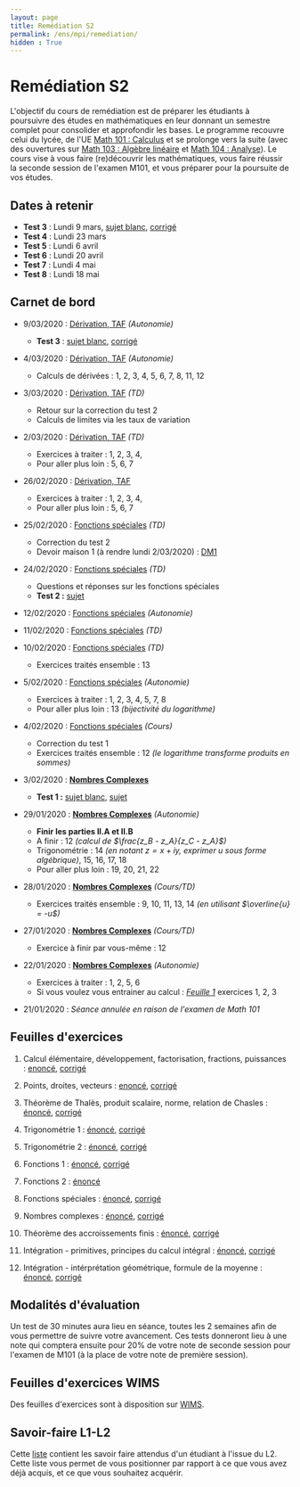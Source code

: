 ```yaml
---
layout: page
title: Remédiation S2
permalink: /ens/mpi/remediation/
hidden : True
---
```



# Remédiation S2

L'objectif du cours de remédiation est de préparer les étudiants à poursuivre des études en mathématiques en leur donnant un semestre complet pour consolider et approfondir les bases. Le programme recouvre celui du lycée, de l'UE [Math 101 : Calculus](../m101/2019) et se prolonge vers la suite (avec des ouvertures sur [Math 103 : Algèbre linéaire](../m103/) et [Math 104 : Analyse](../m104/)). Le cours vise à vous faire (re)découvrir les mathématiques, vous faire réussir la seconde session de l'examen M101, et vous préparer pour la poursuite de vos études.

## Dates à retenir

- **Test 3** : Lundi 9 mars, [sujet blanc](test3_blanc.pdf), [corrigé](test3_blanc_corr.pdf)
- **Test 4** : Lundi 23 mars
- **Test 5** : Lundi 6 avril
- **Test 6** : Lundi 20 avril
- **Test 7** : Lundi 4 mai
- **Test 8** : Lundi 18 mai

## Carnet de bord

- <span class="date">9/03/2020 : [Dérivation, TAF](td12.pdf) *(Autonomie)*</span>
    * **Test 3** : [sujet blanc](test3_blanc.pdf), [corrigé](test3_blanc_corr.pdf)

- <span class="date">4/03/2020 : [Dérivation, TAF](td12.pdf) *(Autonomie)*</span>
    * Calculs de dérivées : 1, 2, 3, 4, 5, 6, 7, 8, 11, 12
- <span class="date">3/03/2020 : [Dérivation, TAF](td12.pdf) *(TD)*</span>
    * Retour sur la correction du test 2
    * Calculs de limites via les taux de variation
- <span class="date">2/03/2020 : [Dérivation, TAF](td12.pdf) *(TD)*</span>
	* Exercices à traiter : 1, 2, 3, 4,  
	* Pour aller plus loin : 5, 6, 7


- <span class="date">26/02/2020 : [Dérivation, TAF](td12.pdf)</span>
	* Exercices à traiter : 1, 2, 3, 4,  
	* Pour aller plus loin : 5, 6, 7
- <span class="date">25/02/2020 : [Fonctions spéciales](td10.pdf) *(TD)*</span>
    * Correction du test 2
    * Devoir maison 1 (à rendre lundi 2/03/2020) : [DM1](DM1.pdf)
- <span class="date">24/02/2020 : [Fonctions spéciales](td10.pdf) *(TD)*</span>
    * Questions et réponses sur les fonctions spéciales
    * **Test 2 :** [sujet](test2.pdf)

- <span class="date">12/02/2020 :</span> [Fonctions spéciales](td10.pdf) *(Autonomie)*
- <span class="date">11/02/2020 :</span> [Fonctions spéciales](td10.pdf) *(TD)*

- <span class="date">10/02/2020 :</span> [Fonctions spéciales](td10.pdf) *(TD)*
    * Exercices traités ensemble : 13
    
- <span class="date">5/02/2020 :</span> [Fonctions spéciales](td10.pdf) *(Autonomie)*
	* Exercices à traiter : 1, 2, 3, 4, 5, 7, 8 
	* Pour aller plus loin : 13 *(bijectivité du logarithme)*

- <span class="date">4/02/2020 :</span> [Fonctions spéciales](td10.pdf) *(Cours)*
	* Correction du test 1
	* Exercices traités ensemble : 12 *(le logarithme transforme produits en sommes)*

- <span class="date">3/02/2020 :</span> [**Nombres Complexes**](td11.pdf)
	* **Test 1 :** [sujet blanc](test1_blanc.pdf), [sujet](test1.pdf)


- <span class="date">29/01/2020 :</span> [**Nombres Complexes**](td11.pdf) *(Autonomie)*
	* **Finir les parties II.A et II.B**
	* A finir : 12 *(calcul de $\frac{z_B - z_A}{z_C - z_A}$)*
	* Trigonométrie : 14 *(en notant $z=x+iy$, exprimer $u$ sous forme algébrique)*, 15, 16, 17, 18
	* Pour aller plus loin : 19, 20, 21, 22

- <span class="date">28/01/2020 :</span> [**Nombres Complexes**](td11.pdf) *(Cours/TD)*
	* Exercices traités ensemble : 9, 10, 11, 13, 14 *(en utilisant $\overline{u} = -u$)*

- <span class="date">27/01/2020 :</span> [**Nombres Complexes**](td11.pdf) *(Cours/TD)*
	* Exercice à finir par vous-même : 12

- <span class="date">22/01/2020 :</span> [**Nombres Complexes**](td11.pdf) *(Autonomie)*
    * Exercices à traiter : 1, 2, 5, 6
	* Si vous voulez vous entrainer au calcul : [*Feuille 1*](td1.pdf) exercices 1, 2, 3

- <span class="date">21/01/2020 :</span> *Séance annulée en raison de l'examen de Math 101*


## Feuilles d'exercices

1. Calcul élémentaire, développement, factorisation, fractions, puissances :
    [enoncé](td1.pdf), [corrigé](td1_corr.pdf)
	
2. Points, droites, vecteurs :
	[enoncé](td2.pdf), [corrigé](td2_corr.pdf)

3. Théorème de Thalès, produit scalaire, norme, relation de Chasles :
    [énoncé](td3.pdf), [corrigé](td3_corr.pdf)

4. Trigonométrie 1 :
    [énoncé](td4.pdf), [corrigé](td4_corr.pdf)

5. Trigonométrie 2 :
    [énoncé](td5.pdf), [corrigé](td5_corr.pdf)

6. Fonctions 1 :
	[énoncé](td6.pdf), [corrigé](td6_corr.pdf)
	
7. Fonctions 2 :
	[énoncé](td7.pdf)
    
8. Fonctions spéciales :
	[énoncé](td10.pdf), [corrigé](td10_corr.pdf)
	
9. Nombres complexes :
	[énoncé](td11.pdf), [corrigé](td11_corr.pdf)
	
10. Théorème des accroissements finis :
	[énoncé](td12.pdf), [corrigé](td12_corr.pdf)
	
11. Intégration - primitives, principes du calcul intégral :
	[énoncé](td13.pdf), [corrigé](td13_corr.pdf)

12. Intégration - intérprétation géométrique, formule de la moyenne :
	[énoncé](td14.pdf), [corrigé](td14_corr.pdf)

## Modalités d'évaluation

Un test de 30 minutes aura lieu en séance, toutes les 2 semaines afin de vous permettre de suivre votre avancement. Ces tests donneront lieu à une note qui comptera ensuite pour 20% de votre note de seconde session pour l'examen de M101 (à la place de votre note de première session).

## Feuilles d'exercices WIMS

Des feuilles d'exercices sont à disposition sur [WIMS](https://wims.u-psud.fr/wims/wims.cgi?session=new.673258039&+lang=fr&+old_session=1T1FBBB62F&+module=home). 

## Savoir-faire L1-L2

Cette [liste](sf.pdf) contient les savoir faire attendus d'un étudiant à l'issue du L2. Cette liste vous permet de vous positionner par rapport à ce que vous avez déjà acquis, et ce que vous souhaitez acquérir.